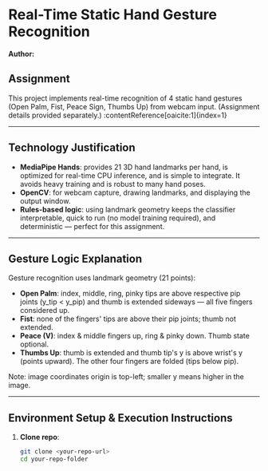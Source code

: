 # Real-Time Static Hand Gesture Recognition
**Author:** <Your Full Name>

## Assignment
This project implements real-time recognition of 4 static hand gestures (Open Palm, Fist, Peace Sign, Thumbs Up) from webcam input. (Assignment details provided separately.) :contentReference[oaicite:1]{index=1}

---

## Technology Justification
- **MediaPipe Hands**: provides 21 3D hand landmarks per hand, is optimized for real-time CPU inference, and is simple to integrate. It avoids heavy training and is robust to many hand poses.
- **OpenCV**: for webcam capture, drawing landmarks, and displaying the output window.
- **Rules-based logic**: using landmark geometry keeps the classifier interpretable, quick to run (no model training required), and deterministic — perfect for this assignment.

---

## Gesture Logic Explanation
Gesture recognition uses landmark geometry (21 points):
- **Open Palm**: index, middle, ring, pinky tips are above respective pip joints (y_tip < y_pip) and thumb is extended sideways — all five fingers considered up.
- **Fist**: none of the fingers' tips are above their pip joints; thumb not extended.
- **Peace (V)**: index & middle fingers up, ring & pinky down. Thumb state optional.
- **Thumbs Up**: thumb is extended and thumb tip's y is above wrist's y (points upward). The other four fingers are folded (tips below pip).

Note: image coordinates origin is top-left; smaller y means higher in the image.

---

## Environment Setup & Execution Instructions

1. **Clone repo**:
   ```bash
   git clone <your-repo-url>
   cd your-repo-folder
